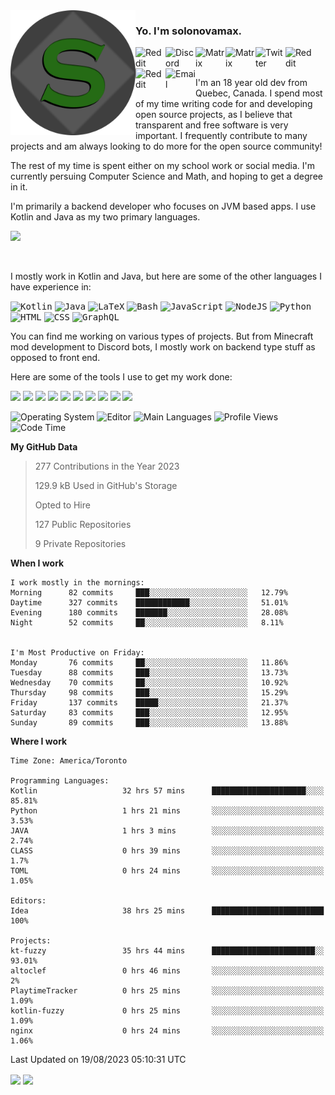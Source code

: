 <img align="left" alt="Avatar" width="200px" src="https://raw.githubusercontent.com/solonovamax/solonovamax/main/solonovamax-circle.png" />

### Yo. I'm solonovamax.

<a href="https://gitlab.com/solonovamax">
    <img align="left" alt="Reddit" width="48px" src="https://img.icons8.com/color/2x/gitlab.png">
</a>

<a href="https://discord.solonovamax.gay">
    <img align="left" alt="Discord" width="48px" src="https://img.icons8.com/color/2x/discord-logo.png">
</a>

<a href="https://matrix.to/#/@solonovamax:matrix.org?#gh-light-mode-only">
    <img align="left" alt="Matrix" width="48px" src="https://img.icons8.com/000000/material/2x/matrix-logo.png">
</a>
<a href="https://matrix.to/#/@solonovamax:matrix.org?#gh-dark-mode-only">
    <img align="left" alt="Matrix" width="48px" src="https://img.icons8.com/FFFFFF/material/2x/matrix-logo.png">
</a>

<a href="https://twitter.com/solonovamax">
    <img align="left" alt="Twitter" width="48px" src="https://img.icons8.com/color/2x/twitter.png">
</a>

<!-- <a href="https://twitch.tv/solonovamax">
    <img align="left" alt="Twitch" width="48px" src="https://img.icons8.com/color/2x/twitch.png">
</a> -->

<a href="https://reddit.com/u/solonovamax">
    <img align="left" alt="Reddit" width="48px" src="https://img.icons8.com/color/2x/reddit.png">
</a>

<a href="https://www.youtube.com/channel/UCTxCeyGu41WfEBT8mXpjHMA">
    <img align="left" alt="Reddit" width="48px" src="https://img.icons8.com/color/2x/youtube.png">
</a>

<a href="mailto:solonovamax@12oclockpoint.com">
    <img align="left" alt="Email" width="48px" src="https://img.icons8.com/fluency/2x/mail.png">
</a>

<!-- <a href="https://open.spotify.com/user/solonovamax">
    <img align="left" alt="Spotify" width="48px" src="https://img.icons8.com/color/2x/spotify.png">
</a> -->

<br/>
<br/>

I'm an 18 year old dev from Quebec, Canada.
I spend most of my time writing code for and developing open source projects, as I believe that transparent and free software is very important.
I frequently contribute to many projects and am always looking to do more for the open source community!

The rest of my time is spent either on my school work or social media. I'm currently persuing Computer Science and Math, and hoping to get a degree in it.

I'm primarily a backend developer who focuses on JVM based apps. I use Kotlin and Java as my two primary languages.


<a href="https://github.com/ryo-ma/github-profile-trophy"><img src="https://github-profile-trophy.vercel.app/?username=solonovamax&margin-w=15&row=1"/></a> 

<br/>

I mostly work in Kotlin and Java, but here are some of the other languages I have experience in:

<kbd><img height="32" alt="Kotlin" src="https://img.icons8.com/color/1x/kotlin.png"></kbd>
<kbd><img height="32" alt="Java" src="https://img.icons8.com/color/1x/java-coffee-cup-logo.png"></kbd>
<kbd><img height="32" alt="LaTeX" src="https://img.icons8.com/color/1x/latex.png"></kbd>
<kbd><img height="32" alt="Bash" src="https://img.icons8.com/color/1x/console.png"></kbd>
<kbd><img height="32" alt="JavaScript" src="https://img.icons8.com/color/1x/javascript.png"></kbd>
<kbd><img height="32" alt="NodeJS" src="https://img.icons8.com/color/1x/nodejs.png"></kbd>
<kbd><img height="32" alt="Python" src="https://img.icons8.com/color/1x/python.png"></kbd>
<kbd><img height="32" alt="HTML" src="https://img.icons8.com/color/1x/html-5.png"></kbd>
<kbd><img height="32" alt="CSS" src="https://img.icons8.com/color/1x/css3.png"></kbd>
<kbd><img height="32" alt="GraphQL" src="https://img.icons8.com/color/1x/graphql.png"></kbd>

You can find me working on various types of projects.
But from Minecraft mod development to Discord bots, I mostly work on backend type stuff as opposed to front end.

Here are some of the tools I use to get my work done:

<kbd><img height="32" src="https://img.icons8.com/color/2x/intellij-idea.png"></kbd>
<kbd><img height="32" src="https://img.icons8.com/color/2x/linux.png"></kbd>
<kbd><img height="32" src="https://img.icons8.com/fluent/2x/console.png"></kbd>
<kbd><img height="32" src="https://img.icons8.com/color/2x/open-source.png"></kbd>
<kbd><img height="32" src="https://img.icons8.com/color/2x/git.png"></kbd>
<kbd><img height="32" src="https://img.icons8.com/color/2x/docker.png"></kbd>
<kbd><img height="32" src="https://img.icons8.com/color/2x/mongodb.png"></kbd>
<kbd><img height="32" src="https://img.icons8.com/color/2x/nginx.png"></kbd>
<a href="?#gh-light-mode-only"><kbd><img height="32" src="https://img.icons8.com/metro/2x/mysql.png"></kbd></a>
<a href="?#gh-dark-mode-only"><kbd><img height="32" src="https://img.icons8.com/FFFFFF/metro/2x/mysql.png"></kbd></a>

![Operating System](https://img.shields.io/badge/OS-Arch%20Linux-informational?style=for-the-badge&logo=Arch%20Linux&logoColor=white&color=007ec6)
![Editor](https://img.shields.io/badge/Editor-IntelliJ%20Idea-informational?style=for-the-badge&logo=IntelliJ%20Idea&logoColor=white&color=007ec6)
![Main Languages](https://img.shields.io/badge/Main%20Languages-Java%20%26%20Kotlin-informational?style=for-the-badge&logo=Java&logoColor=white&color=007ec6)
![Profile Views](https://komarev.com/ghpvc/?username=solonovamax&color=blue&style=for-the-badge)
![Code Time](https://img.shields.io/endpoint?url=https://wakapi.dev/api/compat/shields/v1/solonovamax/interval:all_time&label=Code%20Time&style=for-the-badge&color=blue)

<!--START_SECTION:waka-->
**My GitHub Data**

> 277 Contributions in the Year 2023
> 
> 129.9 kB Used in GitHub's Storage
> 
> Opted to Hire
> 
> 127 Public Repositories
> 
> 9 Private Repositories
> 
**When I work** 

```text
I work mostly in the mornings: 
Morning      82 commits     ███░░░░░░░░░░░░░░░░░░░░░░   12.79% 
Daytime      327 commits    ████████████░░░░░░░░░░░░░   51.01% 
Evening      180 commits    ███████░░░░░░░░░░░░░░░░░░   28.08% 
Night        52 commits     ██░░░░░░░░░░░░░░░░░░░░░░░   8.11%


I'm Most Productive on Friday: 
Monday       76 commits     ██░░░░░░░░░░░░░░░░░░░░░░░   11.86% 
Tuesday      88 commits     ███░░░░░░░░░░░░░░░░░░░░░░   13.73% 
Wednesday    70 commits     ██░░░░░░░░░░░░░░░░░░░░░░░   10.92% 
Thursday     98 commits     ███░░░░░░░░░░░░░░░░░░░░░░   15.29% 
Friday       137 commits    █████░░░░░░░░░░░░░░░░░░░░   21.37% 
Saturday     83 commits     ███░░░░░░░░░░░░░░░░░░░░░░   12.95% 
Sunday       89 commits     ███░░░░░░░░░░░░░░░░░░░░░░   13.88%

```


**Where I work** 

```text
Time Zone: America/Toronto

Programming Languages: 
Kotlin                   32 hrs 57 mins      █████████████████████░░░░   85.81% 
Python                   1 hrs 21 mins       ░░░░░░░░░░░░░░░░░░░░░░░░░   3.53% 
JAVA                     1 hrs 3 mins        ░░░░░░░░░░░░░░░░░░░░░░░░░   2.74% 
CLASS                    0 hrs 39 mins       ░░░░░░░░░░░░░░░░░░░░░░░░░   1.7% 
TOML                     0 hrs 24 mins       ░░░░░░░░░░░░░░░░░░░░░░░░░   1.05%

Editors: 
Idea                     38 hrs 25 mins      █████████████████████████   100%

Projects: 
kt-fuzzy                 35 hrs 44 mins      ███████████████████████░░   93.01% 
altoclef                 0 hrs 46 mins       ░░░░░░░░░░░░░░░░░░░░░░░░░   2% 
PlaytimeTracker          0 hrs 25 mins       ░░░░░░░░░░░░░░░░░░░░░░░░░   1.09% 
kotlin-fuzzy             0 hrs 25 mins       ░░░░░░░░░░░░░░░░░░░░░░░░░   1.09% 
nginx                    0 hrs 24 mins       ░░░░░░░░░░░░░░░░░░░░░░░░░   1.06%

```


 Last Updated on 19/08/2023 05:10:31 UTC
<!--END_SECTION:waka-->

<div style="white-space:nowrap;width:100%;position: relative;display: inline-block">
<img align="center" src="https://github-readme-stats.vercel.app/api?username=solonovamax&custom_title=solonovamax%27s%20Github%20Stats&langs_count=5&include_all_commits=true&count_private=true&show_icons=true&theme=github_dark"/>
<img align="center" src="https://github-readme-stats.vercel.app/api/wakatime?api_domain=wakapi.dev&username=solonovamax&range=last_30_days&custom_title=solonovamax%27s+Primary+Languages+%28Last+Month%29&langs_count=10&show_icons=true&theme=github_dark"/>
</div>
